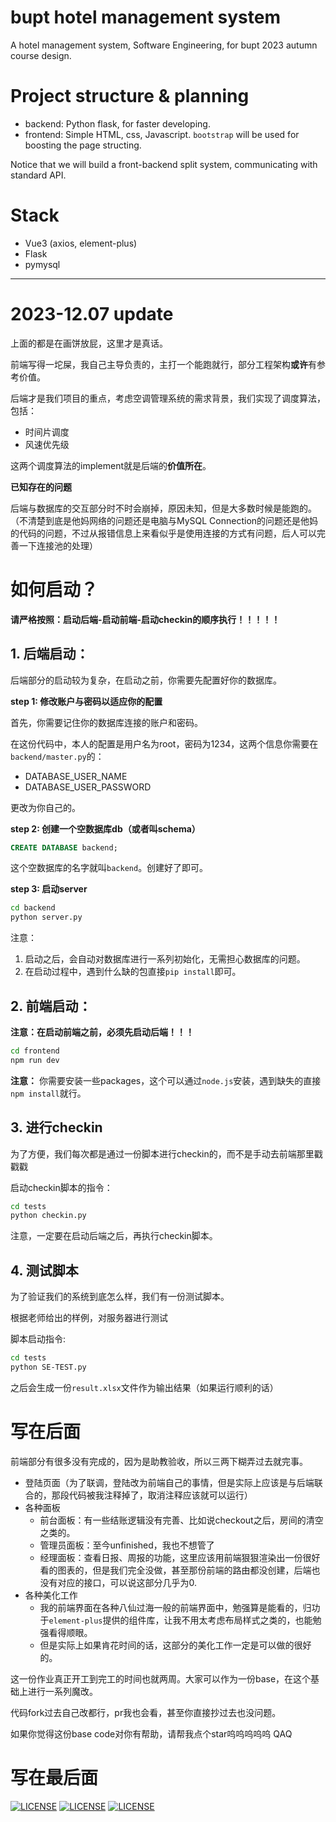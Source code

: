 # bupt hotel management system
A hotel management system, Software Engineering, for bupt 2023 autumn course design.

# Project structure & planning
+ backend: Python flask, for faster developing.
+ frontend: Simple HTML, css, Javascript. `bootstrap` will be used for boosting the page structing.

Notice that we will build a front-backend split system, communicating with standard API.



# Stack
+ Vue3 (axios, element-plus)
+ Flask
+ pymysql



---

# 2023-12.07 update
上面的都是在画饼放屁，这里才是真话。

前端写得一坨屎，我自己主导负责的，主打一个能跑就行，部分工程架构**或许**有参考价值。

后端才是我们项目的重点，考虑空调管理系统的需求背景，我们实现了调度算法，包括：

+ 时间片调度
+ 风速优先级

这两个调度算法的implement就是后端的**价值所在**。

__已知存在的问题__

后端与数据库的交互部分时不时会崩掉，原因未知，但是大多数时候是能跑的。（不清楚到底是他妈网络的问题还是电脑与MySQL Connection的问题还是他妈的代码的问题，不过从报错信息上来看似乎是使用连接的方式有问题，后人可以完善一下连接池的处理）



# 如何启动？

**请严格按照：启动后端-启动前端-启动checkin的顺序执行！！！！！**

## 1. __后端启动：__

后端部分的启动较为复杂，在启动之前，你需要先配置好你的数据库。



__step 1: 修改账户与密码以适应你的配置__

首先，你需要记住你的数据库连接的账户和密码。

在这份代码中，本人的配置是用户名为root，密码为1234，这两个信息你需要在`backend/master.py`的：

+ DATABASE_USER_NAME
+ DATABASE_USER_PASSWORD

更改为你自己的。



__step 2: 创建一个空数据库db（或者叫schema）__

```sql
CREATE DATABASE backend;
```

这个空数据库的名字就叫`backend`。创建好了即可。



__step 3: 启动server__

```bash
cd backend
python server.py
```

注意：

1. 启动之后，会自动对数据库进行一系列初始化，无需担心数据库的问题。
2. 在启动过程中，遇到什么缺的包直接`pip install`即可。



## 2. __前端启动：__

**注意：在启动前端之前，必须先启动后端！！！**

```bash
cd frontend
npm run dev
```

**注意：** 你需要安装一些packages，这个可以通过`node.js`安装，遇到缺失的直接`npm install`就行。



## 3. 进行checkin

为了方便，我们每次都是通过一份脚本进行checkin的，而不是手动去前端那里戳戳戳

启动checkin脚本的指令：

```bash
cd tests
python checkin.py
```

注意，一定要在启动后端之后，再执行checkin脚本。



## 4. 测试脚本

为了验证我们的系统到底怎么样，我们有一份测试脚本。

根据老师给出的样例，对服务器进行测试

脚本启动指令:

```bash
cd tests
python SE-TEST.py
```

之后会生成一份`result.xlsx`文件作为输出结果（如果运行顺利的话）



# 写在后面

前端部分有很多没有完成的，因为是助教验收，所以三两下糊弄过去就完事。

+ 登陆页面（为了联调，登陆改为前端自己的事情，但是实际上应该是与后端联合的，那段代码被我注释掉了，取消注释应该就可以运行）
+ 各种面板
  + 前台面板：有一些结账逻辑没有完善、比如说checkout之后，房间的清空之类的。
  + 管理员面板：至今unfinished，我也不想管了
  + 经理面板：查看日报、周报的功能，这里应该用前端狠狠渲染出一份很好看的图表的，但是我们完全没做，甚至那份前端的路由都没创建，后端也没有对应的接口，可以说这部分几乎为0.
+ 各种美化工作
  + 我的前端界面在各种八仙过海一般的前端界面中，勉强算是能看的，归功于`element-plus`提供的组件库，让我不用太考虑布局样式之类的，也能勉强看得顺眼。
  + 但是实际上如果肯花时间的话，这部分的美化工作一定是可以做的很好的。

这一份作业真正开工到完工的时间也就两周。大家可以作为一份base，在这个基础上进行一系列魔改。

代码fork过去自己改都行，pr我也会看，甚至你直接抄过去也没问题。

如果你觉得这份base code对你有帮助，请帮我点个star呜呜呜呜呜 QAQ



# 写在最后面

[![LICENSE](https://img.shields.io/badge/license-傻逼软件工程-blue.svg?style=flat-square)](https://zh.wikipedia.org/wiki/%E8%BD%AF%E4%BB%B6%E5%B7%A5%E7%A8%8B) [![LICENSE](https://img.shields.io/badge/license-傻逼肖登-orange.svg?style=flat-square)](https://github.com/SamuraiBUPT/bupt-hotel-management/blob/main/LICENSE) [![LICENSE](https://img.shields.io/badge/license-助教就是我滴神-green.svg?style=flat-square)](https://github.com/SamuraiBUPT/bupt-hotel-management/blob/main/LICENSE)
